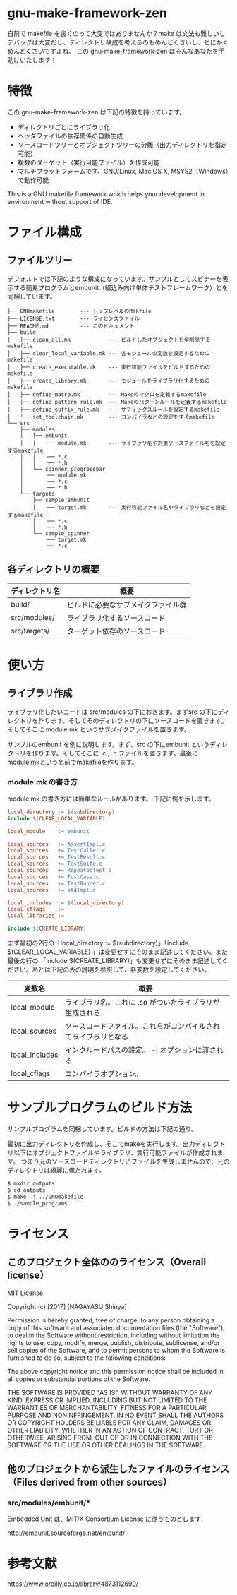 gnu-make-framework-zen
==========================

自前で makefile を書くのって大変ではありませんか？make は文法も難しいしデバッグは大変だし、ディレクトリ構成を考えるのもめんどくさいし、とにかくめんどくさいですよね。
この gnu-make-framework-zen はそんなあなたを手助けいたします！

# 特徴

この gnu-make-framework-zen は下記の特徴を持っています。

+ ディレクトリごとにライブラリ化
+ ヘッダファイルの依存関係の自動生成
+ ソースコードツリーとオブジェクトツリーの分離（出力ディレクトリを指定可能）
+ 複数のターゲット（実行可能ファイル）を作成可能
+ マルチプラットフォームです、GNU/Linux, Mac OS X, MSYS2（Windows）で動作可能

This is a GNU makefile framework which helps your development in environment without support of IDE.


# ファイル構成

## ファイルツリー

デフォルトでは下記のような構成になっています。サンプルとしてスピナーを表示する簡易プログラムとembunit（組込み向け単体テストフレームワーク）とを同梱しています。


```
├── GNUmakefile        --- トップレベルのMakfile
├── LICENSE.txt        --- ライセンスファイル
├── README.md          --- このドキュメント
├── build
│   ├── clean_all.mk            --- ビルドしたオブジェクトを全削除するmakefile
│   ├── clear_local_variable.mk --- 各モジュールの変数を設定するためのmakefile
│   ├── create_executable.mk    --- 実行可能ファイルをビルドするためのmakefile
│   ├── create_library.mk       --- モジュールをライブラリ化するためのmakefile
│   ├── define_macro.mk         --- Makeのマクロを定義するmakefile
│   ├── define_pattern_rule.mk  --- Makeのパターンルールを定義するmakefile
│   ├── define_suffix_rule.mk   --- サフィックスルールを設定するmakefile
│   └── set_toolchain.mk        --- コンパイラなどの設定をするmakefile
└── src
    ├── modules
    │   ├── embunit
    │   │   ├── module.mk       --- ライブラリ名や対象ソースファイル名を設定するmakefile
    │   │   ├── *.c
    │   │   └── *.h
    │   └── spinner_progressbar
    │       ├── module.mk
    │       ├── *.c
    │       └── *.h
    └── targets
        ├── sample_embunit
        │   ├── target.mk       --- 実行可能ファイル名やライブラリなどを設定するmakefile
        │   ├── *.c
        │   └── *.h
        └── sample_spinner
            ├── target.mk
            └── *.c
```

## 各ディレクトリの概要

| ディレクトリ名 | 概要                               |
| -------------- | ---------------------------------- |
| build/         | ビルドに必要なサブメイクファイル群 |
| src/modules/   | ライブラリ化するソースコード       |
| src/targets/   | ターゲット依存のソースコード       |

# 使い方

## ライブラリ作成

ライブラリ化したいコードは src/modules の下におきます。まずsrc の下にディレクトリを作ります。そしてそのディレクトリの下にソースコードを置きます。そしてそこに module.mk というサブメイクファイルを置きます。

サンプルのembunit を例に説明します。まず、src の下にembunit というディレクトリを作ります。そしてそこに .c , .h ファイルを置きます。最後にmodule.mkという名前でmakefileを作ります。

### module.mk の書き方

module.mk の書き方には簡単なルールがあります。 下記に例を示します。

```makefile
local_directory := $(subdirectory)
include $(CLEAR_LOCAL_VARIABLE)

local_module    := embunit

local_sources   := AssertImpl.c
local_sources   += TestCaller.c
local_sources   += TestResult.c
local_sources   += TestSuite.c
local_sources   += RepeatedTest.c
local_sources   += TestCase.c
local_sources   += TestRunner.c
local_sources   += stdImpl.c

local_includes  := $(local_directory)
local_cflags    :=
local_libraries :=

include $(CREATE_LIBRARY)
```
まず最初の2行の「local_directory := $(subdirectory)」「include $(CLEAR_LOCAL_VARIABLE) 」は変更せずにそのまま記述してください。また最後の行の 「include $(CREATE_LIBRARY)」も変更せずにそのまま記述してください。あとは下記の表の説明を参照して、各変数を設定してください。

| 変数名          | 概要                                 |
| --------------  | ----------------------------------   |
| local_module    | ライブラリ名。これに .so がついたライブラリが生成される|
| local_sources   | ソースコードファイル。これらがコンパイルされてライブラリとなる|
| local_includes  | インクルードパスの設定。 -I オプションに渡される|
| local_cflags    | コンパイラオプション。|




# サンプルプログラムのビルド方法

サンプルプログラムを同梱しています。ビルドの方法は下記の通り。

最初に出力ディレクトリを作成し、そこでmakeを実行します。出力ディレクトリ以下にオブジェクトファイルやライブラリ、実行可能ファイルが作成されます。
つまり元のソースコードディレクトリにファイルを生成しませんので、元のディレクトリは綺麗に保たれます。

```sh
$ mkdir outputs
$ cd outputs
$ make -f ../GNUmakefile
$ ./sample_programs
```


# ライセンス

## このプロジェクト全体ののライセンス（Overall license）

MIT License

Copyright (c) [2017] [NAGAYASU Shinya]

Permission is hereby granted, free of charge, to any person obtaining a copy
of this software and associated documentation files (the "Software"), to deal
in the Software without restriction, including without limitation the rights
to use, copy, modify, merge, publish, distribute, sublicense, and/or sell
copies of the Software, and to permit persons to whom the Software is
furnished to do so, subject to the following conditions:

The above copyright notice and this permission notice shall be included in all
copies or substantial portions of the Software.

THE SOFTWARE IS PROVIDED "AS IS", WITHOUT WARRANTY OF ANY KIND, EXPRESS OR
IMPLIED, INCLUDING BUT NOT LIMITED TO THE WARRANTIES OF MERCHANTABILITY,
FITNESS FOR A PARTICULAR PURPOSE AND NONINFRINGEMENT. IN NO EVENT SHALL THE
AUTHORS OR COPYRIGHT HOLDERS BE LIABLE FOR ANY CLAIM, DAMAGES OR OTHER
LIABILITY, WHETHER IN AN ACTION OF CONTRACT, TORT OR OTHERWISE, ARISING FROM,
OUT OF OR IN CONNECTION WITH THE SOFTWARE OR THE USE OR OTHER DEALINGS IN THE
SOFTWARE.


## 他のプロジェクトから派生したファイルのライセンス（Files derived from other sources）

### src/modules/embunit/*

Embedded Unit は、MIT/X Consortium License に従うものとします．

http://embunit.sourceforge.net/embunit/

# 参考文献

https://www.oreilly.co.jp/library/4873112699/
